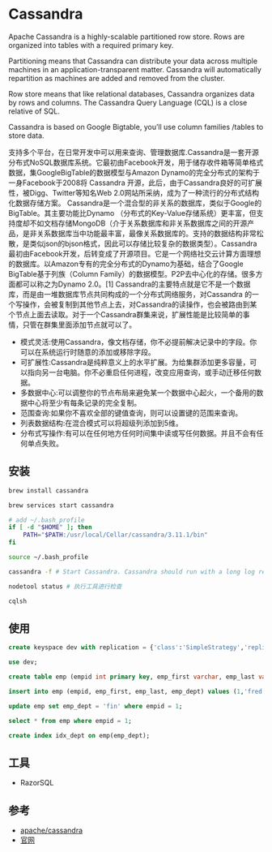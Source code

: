 # Cassandra

Apache Cassandra is a highly-scalable partitioned row store. Rows are organized into tables with a required primary key.

Partitioning means that Cassandra can distribute your data across multiple machines in an application-transparent matter. Cassandra will automatically repartition as machines are added and removed from the cluster.

Row store means that like relational databases, Cassandra organizes data by rows and columns. The Cassandra Query Language (CQL) is a close relative of SQL.

Cassandra is based on Google Bigtable, you’ll use column families /tables to store data.

支持多个平台，在日常开发中可以用来查询、管理数据库.Cassandra是一套开源分布式NoSQL数据库系统。它最初由Facebook开发，用于储存收件箱等简单格式数据，集GoogleBigTable的数据模型与Amazon Dynamo的完全分布式的架构于一身Facebook于2008将 Cassandra 开源，此后，由于Cassandra良好的可扩展性，被Digg、Twitter等知名Web 2.0网站所采纳，成为了一种流行的分布式结构化数据存储方案。
Cassandra是一个混合型的非关系的数据库，类似于Google的BigTable。其主要功能比Dynamo （分布式的Key-Value存储系统）更丰富，但支持度却不如文档存储MongoDB（介于关系数据库和非关系数据库之间的开源产品，是非关系数据库当中功能最丰富，最像关系数据库的。支持的数据结构非常松散，是类似json的bjson格式，因此可以存储比较复杂的数据类型）。Cassandra最初由Facebook开发，后转变成了开源项目。它是一个网络社交云计算方面理想的数据库。以Amazon专有的完全分布式的Dynamo为基础，结合了Google BigTable基于列族（Column Family）的数据模型。P2P去中心化的存储。很多方面都可以称之为Dynamo 2.0。[1]
Cassandra的主要特点就是它不是一个数据库，而是由一堆数据库节点共同构成的一个分布式网络服务，对Cassandra 的一个写操作，会被复制到其他节点上去，对Cassandra的读操作，也会被路由到某个节点上面去读取。对于一个Cassandra群集来说，扩展性能是比较简单的事情，只管在群集里面添加节点就可以了。

* 模式灵活:使用Cassandra，像文档存储，你不必提前解决记录中的字段。你可以在系统运行时随意的添加或移除字段。
* 可扩展性:Cassandra是纯粹意义上的水平扩展。为给集群添加更多容量，可以指向另一台电脑。你不必重启任何进程，改变应用查询，或手动迁移任何数据。
* 多数据中心:可以调整你的节点布局来避免某一个数据中心起火，一个备用的数据中心将至少有每条记录的完全复制。
* 范围查询:如果你不喜欢全部的键值查询，则可以设置键的范围来查询。
* 列表数据结构:在混合模式可以将超级列添加到5维。
* 分布式写操作:有可以在任何地方任何时间集中读或写任何数据。并且不会有任何单点失败。

## 安装

```sh
brew install cassandra

brew services start cassandra

# add ~/.bash_profile
if [ -d "$HOME" ]; then
    PATH="$PATH:/usr/local/Cellar/cassandra/3.11.1/bin"
fi

source ~/.bash_profile

cassandra -f # Start Cassandra. Cassandra should run with a long log record. use -f to start Cassandra in the foreground

nodetool status # 执行工具进行检查

cqlsh
```

## 使用

```sql
create keyspace dev with replication = {'class':'SimpleStrategy','replication_factor':1};

use dev;

create table emp (empid int primary key, emp_first varchar, emp_last varchar, emp_dept varchar);

insert into emp (empid, emp_first, emp_last, emp_dept) values (1,'fred','smith','eng');

update emp set emp_dept = 'fin' where empid = 1;

select * from emp where empid = 1;

create index idx_dept on emp(emp_dept);
```

## 工具

* RazorSQL

## 参考

* [apache/cassandra](https://github.com/apache/cassandra)
* [官网](http://cassandra.apache.org/)

